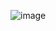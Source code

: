 ![image](https://user-images.githubusercontent.com/88237437/159330061-014f9162-64ca-44ef-82ff-d57bbd786bb3.png)
